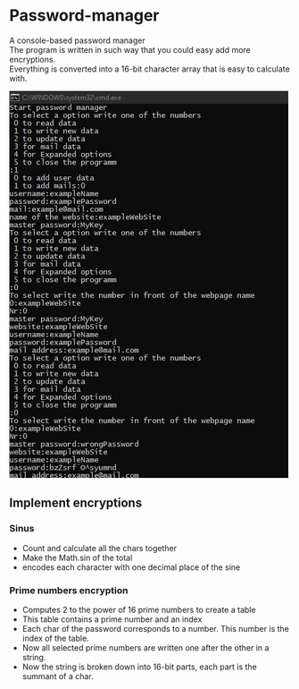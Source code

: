 # Password-manager
A console-based password manager							<br>
The program is written in such way that you could easy add more encryptions.		<br>
Everything is converted into a 16-bit character array that is easy to calculate with.	<br>

<img src="pic.png" alt="Example picture"/>

## Implement encryptions
### Sinus
- Count and calculate all the chars together
- Make the Math.sin of the total
- encodes each character with one decimal place of the sine

### Prime numbers encryption
- Computes 2 to the power of 16 prime numbers to create a table
- This table contains a prime number and an index
- Each char of the password corresponds to a number. This number is the index of the table.
- Now all selected prime numbers are written one after the other in a string.
- Now the string is broken down into 16-bit parts, each part is the summant of a char.